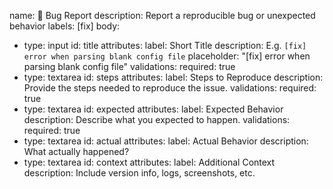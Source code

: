 name: 🐛 Bug Report
description: Report a reproducible bug or unexpected behavior
labels: [fix]
body:
  - type: input
    id: title
    attributes:
      label: Short Title
      description: E.g. `[fix] error when parsing blank config file`
      placeholder: "[fix] error when parsing blank config file"
    validations:
      required: true
  - type: textarea
    id: steps
    attributes:
      label: Steps to Reproduce
      description: Provide the steps needed to reproduce the issue.
    validations:
      required: true
  - type: textarea
    id: expected
    attributes:
      label: Expected Behavior
      description: Describe what you expected to happen.
    validations:
      required: true
  - type: textarea
    id: actual
    attributes:
      label: Actual Behavior
      description: What actually happened?
  - type: textarea
    id: context
    attributes:
      label: Additional Context
      description: Include version info, logs, screenshots, etc.
